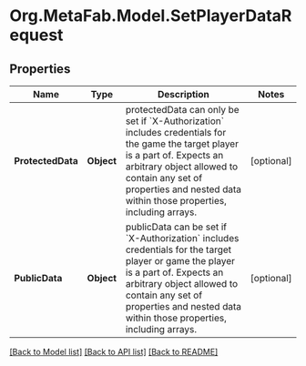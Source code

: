 
# Org.MetaFab.Model.SetPlayerDataRequest

## Properties

Name | Type | Description | Notes
------------ | ------------- | ------------- | -------------
**ProtectedData** | **Object** | protectedData can only be set if &#x60;X-Authorization&#x60; includes credentials for the game the target player is a part of. Expects an arbitrary object allowed to contain any set of properties and nested data within those properties, including arrays. | [optional] 
**PublicData** | **Object** | publicData can be set if &#x60;X-Authorization&#x60; includes credentials for the target player or game the player is a part of. Expects an arbitrary object allowed to contain any set of properties and nested data within those properties, including arrays. | [optional] 

[[Back to Model list]](../README.md#documentation-for-models)
[[Back to API list]](../README.md#documentation-for-api-endpoints)
[[Back to README]](../README.md)

